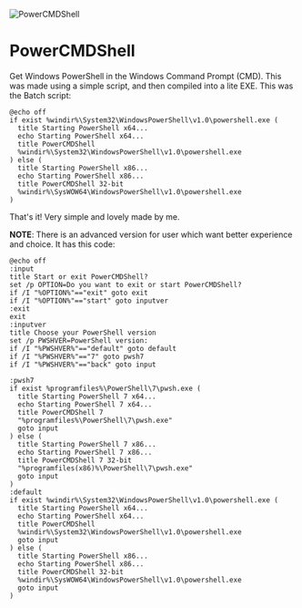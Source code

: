 ![PowerCMDShell](https://user-images.githubusercontent.com/66115754/152556275-e70b5949-599e-414c-8e7f-1d353b661613.png)
# PowerCMDShell
Get Windows PowerShell in the Windows Command Prompt (CMD).
This was made using a simple script, and then compiled into a lite EXE.
This was the Batch script:
```batch
@echo off
if exist %windir%\System32\WindowsPowerShell\v1.0\powershell.exe (
  title Starting PowerShell x64...
  echo Starting PowerShell x64...
  title PowerCMDShell 
  %windir%\System32\WindowsPowerShell\v1.0\powershell.exe
) else (
  title Starting PowerShell x86...
  echo Starting PowerShell x86...
  title PowerCMDShell 32-bit
  %windir%\SysWOW64\WindowsPowerShell\v1.0\powershell.exe
)
```
That's it! Very simple and lovely made by me.

**NOTE**: There is an advanced version for user which want better experience and choice. It has this code:
```batch
@echo off
:input
title Start or exit PowerCMDShell?
set /p OPTION=Do you want to exit or start PowerCMDShell? 
if /I "%OPTION%"=="exit" goto exit
if /I "%OPTION%"=="start" goto inputver
:exit
exit
:inputver
title Choose your PowerShell version
set /p PWSHVER=PowerShell version: 
if /I "%PWSHVER%"=="default" goto default 
if /I "%PWSHVER%"=="7" goto pwsh7
if /I "%PWSHVER%"=="back" goto input

:pwsh7
if exist %programfiles%\PowerShell\7\pwsh.exe (
  title Starting PowerShell 7 x64...
  echo Starting PowerShell 7 x64...
  title PowerCMDShell 7
  "%programfiles%\PowerShell\7\pwsh.exe"
  goto input
) else (
  title Starting PowerShell 7 x86...
  echo Starting PowerShell 7 x86...
  title PowerCMDShell 7 32-bit
  "%programfiles(x86)%\PowerShell\7\pwsh.exe"
  goto input
)
:default
if exist %windir%\System32\WindowsPowerShell\v1.0\powershell.exe (
  title Starting PowerShell x64...
  echo Starting PowerShell x64...
  title PowerCMDShell
  %windir%\System32\WindowsPowerShell\v1.0\powershell.exe
  goto input
) else (
  title Starting PowerShell x86...
  echo Starting PowerShell x86...
  title PowerCMDShell 32-bit
  %windir%\SysWOW64\WindowsPowerShell\v1.0\powershell.exe
  goto input
)
```
